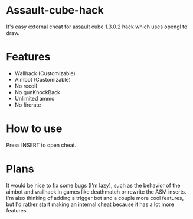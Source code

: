 # Assault-cube-hack

It's easy external cheat for assault cube 1.3.0.2 hack which uses opengl to draw.

# Features

- Wallhack (Customizable)
- Aimbot (Customizable)
- No recoil
- No gunKnockBack
- Unlimited ammo
- No firerate

# How to use

Press INSERT to open cheat.

# Plans

It would be nice to fix some bugs (I'm lazy), such as the behavior of the aimbot and wallhack in games like deathmatch or rewrite the ASM inserts. I'm also thinking of adding a trigger bot and a couple more cool features, but I'd rather start making an internal cheat because it has a lot more features
